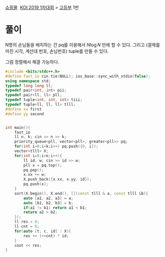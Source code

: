 [쇼핑몰](https://www.acmicpc.net/problem/17612)
 [KOI 2019 1차대회](https://www.acmicpc.net/category/455) > [고등부](https://www.acmicpc.net/category/detail/2074) 1번

# 풀이

N명의 손님들을 배치하는 건 pq를 이용해서 $N\log N$ 만에 할 수 있다.
그리고 (결제를 마친 시각,  계산대 번호, 손님번호) tuple를 만들 수 있다.

그럼 정렬해서 해결 가능하다.

```cpp
#include <bits/stdc++.h>
#define fast_io cin.tie(NULL); ios_base::sync_with_stdio(false);
using namespace std;
typedef long long ll;
typedef pair<int, int> pii;
typedef pair<ll, ll> pll;
typedef tuple<int, int, int> tiii;
typedef tuple<ll, ll, ll> tlll;
#define xx first
#define yy second


int main(){
    fast_io
    ll n, k; cin >> n >> k;
    priority_queue<pll, vector<pll>, greater<pll>> pq;
    for(int i=0;i<k;i++) pq.push({0, i});
    vector<tlll> X;
    for(int i=0;i<n;i++){
        ll id, w; cin >> id >> w;
        pll x = pq.top();
        pq.pop();
        x.xx += w;
        X.push_back({x.xx, x.yy, id});
        pq.push(x);
    }
    sort(X.begin(), X.end(), [](const tlll & a, const tlll &b){
        auto [a1, a2, a3] = a;
        auto [b1, b2, b3] = b;
        if(a1 != b1) return a1 < b1;
        return a2 > b2;
    });
    ll res = 0;
    ll cnt = 0;
    for(auto [t, c, id] : X){
        res += (++cnt) * id;
    }
    cout << res;
}
```